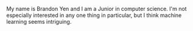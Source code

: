 My name is Brandon Yen and I am a Junior in computer science. I'm not especially interested in any one thing in particular, but I think machine learning seems intriguing.
